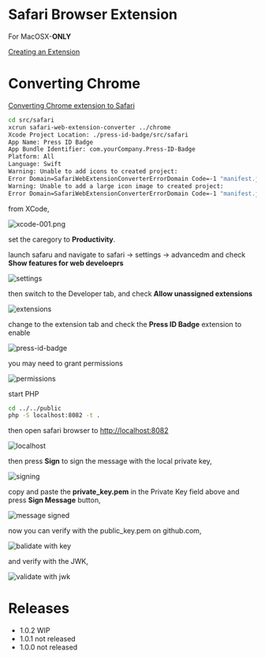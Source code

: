 # Safari Browser Extension
For MacOSX-**ONLY**

[Creating an Extension](https://developer.apple.com/documentation/safariservices/creating-a-safari-web-extension)

# Converting Chrome
[Converting Chrome extension to Safari](https://bartsolutions.github.io/2020/11/20/safari-extension/)

```sh
cd src/safari
xcrun safari-web-extension-converter ../chrome
Xcode Project Location: ./press-id-badge/src/safari
App Name: Press ID Badge
App Bundle Identifier: com.yourCompany.Press-ID-Badge
Platform: All
Language: Swift
Warning: Unable to add icons to created project:
Error Domain=SafariWebExtensionConverterErrorDomain Code=-1 "manifest.json is missing icons" UserInfo={NSLocalizedDescription=manifest.json is missing icons}
Warning: Unable to add a large icon image to created project:
Error Domain=SafariWebExtensionConverterErrorDomain Code=-1 "manifest.json is missing a large icon size" UserInfo={NSLocalizedDescription=manifest.json is missing a large icon size}
```

from XCode,

![xcode-001.png](images/xcode-001.png)

set the caregory to **Productivity**.

launch safaru and navigate to safari -> settings -> advancedm and check **Show features for web develoeprs**

![settings](images/safari-settings.png)

then switch to the Developer tab, and check **Allow unassigned extensions**

![extensions](images/safari-extensions.png)

change to the extension tab and check the **Press ID Badge** extension to enable

![press-id-badge](images/extension-001.png)

you may need to grant permissions

![permissions](images/allow-on-localhost.png)

start PHP
```sh
cd ../../public
php -S localhost:8082 -t .
```

then open safari browser to [http://localhost:8082](http://localhost:8082)

![localhost](images/localhost.png)

then press **Sign** to sign the message with the local private key,

![signing](images/signing-private-key.png)

copy and paste the **private_key.pem** in the Private Key field above and press **Sign Message** button,

![message signed](images/message-signed.png)

now you can verify with the public_key.pem on github.com,

![balidate with key](images/validated-key.png)

and verify with the JWK,

![validate with jwk](images/validated-jwk.png)

# Releases
- 1.0.2 WIP
- 1.0.1 not released
- 1.0.0 not released
